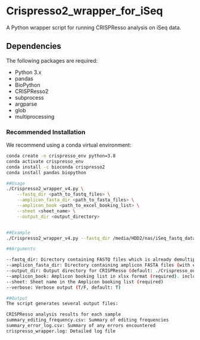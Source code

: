 # Crispresso2_wrapper_for_iSeq

A Python wrapper script for running CRISPResso analysis on iSeq data.

## Dependencies

The following packages are required:
- Python 3.x
- pandas
- BioPython
- CRISPResso2
- subprocess
- argparse
- glob
- multiprocessing

### Recommended Installation

We recommend using a conda virtual environment:

```bash
conda create -n crispresso_env python=3.8
conda activate crispresso_env
conda install -c bioconda crispresso2
conda install pandas biopython

##Usage
./Crispresso2_wrapper_v4.py \
    --fastq_dir <path_to_fastq_files> \
    --amplicon_fasta_dir <path_to_fasta_files> \
    --amplicon_book <path_to_excel_booking_list> \
    --sheet <sheet_name> \
    --output_dir <output_directory>


##Example
./Crispresso2_wrapper_v4.py --fastq_dir /media/HDD2/nas/iSeq_fastq_data/20240925_FS10001210_27_BWB90206-1517/Alignment_1/20240926_125353/Fastq/ --amplicon_fasta_dir /home/jinge/iseq_analysis/PCR_fasta/ --amplicon_book /home/jinge/iseq_analysis/iSeq_Amplicon_booking_list_2024_Oct_14.xlsx --sheet Oct2024_run --output_dir test4

##Arguments

--fastq_dir: Directory containing FASTQ files which is already demultiplexed (required).
--amplicon_fasta_dir: Directory containing amplicon FASTA files (with extention ".fa"). name should match the excel file.  (required)
--output_dir: Output directory for CRISPResso (default: ./Crispresso_output)
--amplicon_book: Amplicon booking list in xlsx format (required). includes the registration of amplicon samples and CRISPR gRNA seq.
--sheet: Sheet name in the Amplicon booking list (required)
--verbose: Verbose output (T/F, default: T)

##Output
The script generates several output files:

CRISPResso analysis results for each sample
summary_editing_frequency.csv: Summary of editing frequencies
summary_error_log.csv: Summary of any errors encountered
crispresso_wrapper.log: Detailed log file



